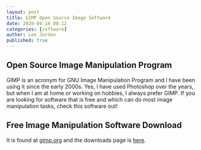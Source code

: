 ```yaml
---
layout: post
title: GIMP Open Source Image Software
date: 2020-04-16 00:12
categories: [software]
author: Lee Jordan
published: true
---
```


<h2>Open Source Image Manipulation Program</h2>

GIMP is an acronym for GNU Image Manipulation Program and I have been using it since the early 2000s. Yes, I have used Photoshop over the years, but when I am at home or working on hobbies, I always prefer GIMP. If you are looking for software that is free and which can do most image manipulation tasks, check this software out!

<h2>Free Image Manipulation Software Download</h2>

It is found at <a href="https://www.gimp.org/" title="GNU Image Manipulation Program" target="_blank" rel="nofollow">gimp.org</a> and the downloads page is <a href="https://www.gimp.org/downloads/" title="GNU Image Manipulation Program downloads" target="_blank" rel="nofollow">here</a>.
